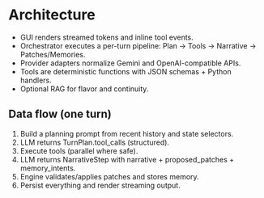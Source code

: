 # Architecture

- GUI renders streamed tokens and inline tool events.
- Orchestrator executes a per-turn pipeline: Plan → Tools → Narrative → Patches/Memories.
- Provider adapters normalize Gemini and OpenAI-compatible APIs.
- Tools are deterministic functions with JSON schemas + Python handlers.
- Optional RAG for flavor and continuity.

## Data flow (one turn)
1) Build a planning prompt from recent history and state selectors.
2) LLM returns TurnPlan.tool_calls (structured).
3) Execute tools (parallel where safe).
4) LLM returns NarrativeStep with narrative + proposed_patches + memory_intents.
5) Engine validates/applies patches and stores memory.
6) Persist everything and render streaming output.